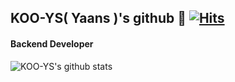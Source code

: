 ## KOO-YS( Yaans )'s github      🙌            [![Hits](https://hits.seeyoufarm.com/api/count/incr/badge.svg?url=https%3A%2F%2Fgithub.com%2Fkoo-ys%2Fhit-counter&count_bg=%23DEAFF5&title_bg=%237B82A0&icon=&icon_color=%23E7E7E7&title=total&edge_flat=false)](https://hits.seeyoufarm.com)
#### Backend Developer

![KOO-YS's github stats](https://github-readme-stats.vercel.app/api?username=koo-ys&show_icons=true)

